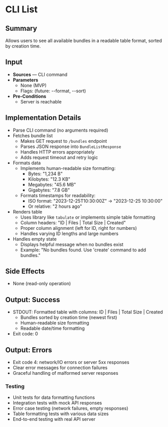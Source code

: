 # CLI List

## Summary

Allows users to see all available bundles in a readable table format, sorted by creation time.

## Input

- **Sources** — CLI command
- **Parameters**
  - None (MVP)
  - Flags: (future: --format, --sort)
- **Pre-Conditions**
  - Server is reachable

## Implementation Details

- Parse CLI command (no arguments required)
- Fetches bundle list
  - Makes GET request to `/bundles` endpoint
  - Parses JSON response into `BundleListResponse`
  - Handles HTTP errors appropriately
  - Adds request timeout and retry logic
- Formats data
  - Implements human-readable size formatting:
    - Bytes: "1,234 B"
    - Kilobytes: "12.3 KB"
    - Megabytes: "45.6 MB"
    - Gigabytes: "7.8 GB"
  - Formats timestamps for readability:
    - ISO format: "2023-12-25T10:30:00Z" → "2023-12-25 10:30:00"
    - Or relative: "2 hours ago"
- Renders table
  - Uses library like `tabulate` or implements simple table formatting
  - Column headers: "ID | Files | Total Size | Created"
  - Proper column alignment (left for ID, right for numbers)
  - Handles varying ID lengths and large numbers
- Handles empty state
  - Displays helpful message when no bundles exist
  - Example: "No bundles found. Use 'create' command to add bundles."

## Side Effects

- None (read-only operation)

## Output: Success

- STDOUT: Formatted table with columns: ID | Files | Total Size | Created
  - Bundles sorted by creation time (newest first)
  - Human-readable size formatting
  - Readable date/time formatting
- Exit code: 0

## Output: Errors

- Exit code 4: network/IO errors or server 5xx responses
- Clear error messages for connection failures
- Graceful handling of malformed server responses

### Testing
- Unit tests for data formatting functions
- Integration tests with mock API responses
- Error case testing (network failures, empty responses)
- Table formatting tests with various data sizes
- End-to-end testing with real API server
